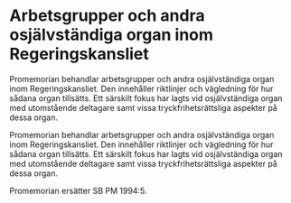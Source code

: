 # Arbetsgrupper och andra osjälvständiga organ inom Regeringskansliet

Promemorian behandlar arbetsgrupper och andra osjälvständiga organ inom
Regeringskansliet. Den innehåller riktlinjer och vägledning för hur sådana organ tillsätts.
Ett särskilt fokus har lagts vid osjälvständiga organ med utomstående deltagare samt vissa
tryckfrihetsrättsliga aspekter på dessa organ.

Promemorian behandlar arbetsgrupper och andra osjälvständiga organ inom
Regeringskansliet. Den innehåller riktlinjer och vägledning för hur sådana organ tillsätts.
Ett särskilt fokus har lagts vid osjälvständiga organ med utomstående deltagare samt vissa
tryckfrihetsrättsliga aspekter på dessa organ.

Promemorian ersätter SB PM 1994:5.
